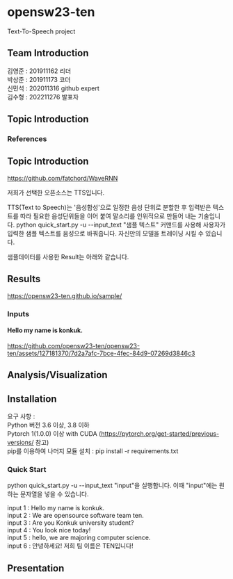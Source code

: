 # opensw23-ten
Text-To-Speech project
## Team Introduction
  김영준 : 201911162 리더  
  박상준 : 201911173 코더  
  신민석 : 202011316 github expert  
  김수형 : 202211276 발표자  
## Topic Introduction
### References
## Topic Introduction
https://github.com/fatchord/WaveRNN

저희가 선택한 오픈소스는 TTS입니다.

TTS(Text to Speech)는 '음성합성'으로 일정한 음성 단위로 분할한 후 입력받은 텍스트를 따라 필요한 음성단위들을 이어 붙여 말소리를 인위적으로 만들어 내는 기술입니다. 
python quick_start.py -u --input_text "샘플 텍스트" 커맨드를 사용해 사용자가 입력한 샘플 텍스트를 음성으로 바꿔줍니다.
자신만의 모델을 트레이닝 시킬 수 있습니다.

샘플데이터를 사용한 Result는 아래와 같습니다.
## Results
https://opensw23-ten.github.io/sample/
### Inputs
#### Hello my name is konkuk.

https://github.com/opensw23-ten/opensw23-ten/assets/127181370/7d2a7afc-7bce-4fec-84d9-07269d3846c3

## Analysis/Visualization

## Installation  
요구 사항 :  
Python 버전 3.6 이상, 3.8 이하  
Pytorch 1(1.0.0) 이상 with CUDA (<https://pytorch.org/get-started/previous-versions/> 참고)  
pip를 이용하여 나머지 모듈 설치 : pip install -r requirements.txt  

### Quick Start  
python quick_start.py -u --input_text "input"을 실행합니다. 이때 "input"에는 원하는 문자열을 넣을 수 있습니다.  


input 1 : Hello my name is konkuk.  
input 2 : We are opensource software team ten.  
input 3 : Are you Konkuk university student?  
input 4 : You look nice today!  
input 5 : hello, we are majoring computer science.  
input 6 : 안녕하세요! 저희 팀 이름은 TEN입니다!  



## Presentation

